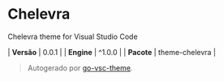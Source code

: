 # Chelevra

Chelevra theme for Visual Studio Code

| **Versão** | 0.0.1 |
| **Engine** | ^1.0.0 |
| **Pacote** | theme-chelevra |

> Autogerado por [go-vsc-theme](https://github.com/natalbu/go-vsc-theme).
